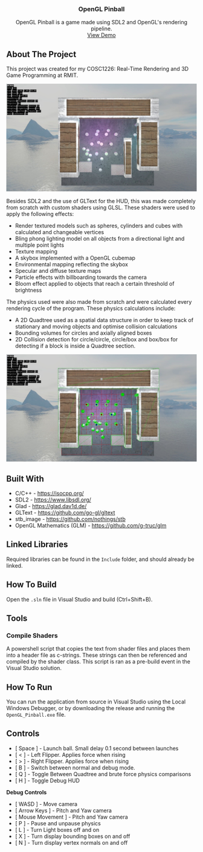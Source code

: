 <h3 align="center">OpenGL Pinball</h3>

  <p align="center">
    OpenGL Pinball is a game made using SDL2 and OpenGL's rendering pipeline. 
    <br />
    <a href="https://turtleteagames.com/projects/opengl_pinball">View Demo</a>
  </p>
</div>

## About The Project

This project was created for my COSC1226: Real-Time Rendering and 3D Game Programming at RMIT.

![OpenGL_Pinball_Image_0](readme_assets/0.jpg)

Besides SDL2 and the use of GLText for the HUD, this was made completely from scratch with custom shaders using GLSL. These shaders were used to apply the following effects:
- Render textured models such as spheres, cylinders and cubes with calculated and changeable vertices
- Bling phong lighting model on all objects from a directional light and multiple point lights
- Texture mapping
- A skybox implemented with a OpenGL cubemap
- Environmental mapping reflecting the skybox
- Specular and diffuse texture maps
- Particle effects with billboarding towards the camera
- Bloom effect applied to objects that reach a certain threshold of brightness

The physics used were also made from scratch and were calculated every rendering cycle of the program. These physics calculations include:
- A 2D Quadtree used as a spatial data structure in order to keep track of stationary and moving objects and optimise collision calculations
- Bounding volumes for circles and axially aligned boxes
- 2D Collision detection for circle/circle, circle/box and box/box for detecting if a block is inside a Quadtree section.

![OpenGL_Pinball_Image_1](readme_assets/1.jpg)

## Built With

- C/C++ - https://isocpp.org/
- SDL2 - https://www.libsdl.org/
- Glad - https://glad.dav1d.de/
- GLText - https://github.com/go-gl/gltext
- stb_image - https://github.com/nothings/stb
- OpenGL Mathematics (GLM) - https://github.com/g-truc/glm

## Linked Libraries

Required libraries can be found in the `Include` folder, and should already be linked.

## How To Build

Open the `.sln` file in Visual Studio and build (Ctrl+Shift+B).

## Tools
### Compile Shaders
A powershell script that copies the text from shader files and places them into a header file as c-strings. These strings can then be referenced and compiled by the shader class. This script is ran as a pre-build event in the Visual Studio solution.

## How To Run

You can run the application from source in Visual Studio using the Local Windows Debugger, or by downloading the release and running the `OpenGL_Pinball.exe` file.

## Controls
- [ Space ]  - Launch ball. Small delay 0.1 second between launches
- [ < ] - Left Flipper. Applies force when rising
- [ > ] - Right Flipper. Applies force when rising
- [ B ] - Switch between normal and debug mode.
- [ Q ] - Toggle Between Quadtree and brute force physics comparisons
- [ H ] - Toggle Debug HUD

**Debug Controls**
- [ WASD ] - Move camera
- [ Arrow Keys ] - Pitch and Yaw camera
- [ Mouse Movement ] - Pitch and Yaw camera
- [ P ] - Pause and unpause physics
- [ L ] - Turn Light boxes off and on
- [ X ] - Turn display bounding boxes on and off
- [ N ] - Turn display vertex normals on and off